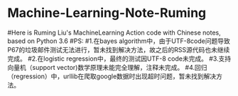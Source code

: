# Machine-Learning-Note-Ruming
#Here is Ruming Liu's MachineLearning Action code with Chinese notes, based on Python 3.6
#PS:
#1.在bayes algorithm中，由于UTF-8code问题导致P67的垃圾邮件测试无法进行，暂未找到解决方法，故之后的RSS源代码也未继续完成。
#2.在logistic regression中，最终的测试因UTF-8 code未完成。
#3.支持向量机（support vector)数学原理未能完全理解，注释未完成。
#4.回归（regression）中，urllib在爬取google数据时出现超时问题，暂未找到解决方法。
